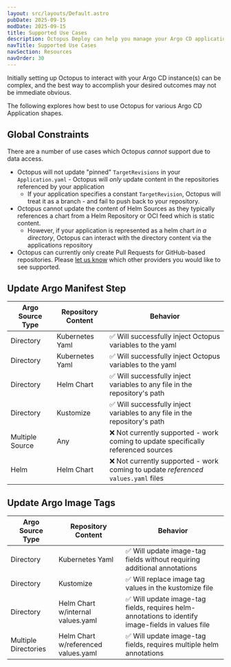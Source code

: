 ```yaml
---
layout: src/layouts/Default.astro
pubDate: 2025-09-15
modDate: 2025-09-15
title: Supported Use Cases
description: Octopus Deploy can help you manage your Argo CD applications navigate lifecycle promotion
navTitle: Supported Use Cases
navSection: Resources
navOrder: 30
---
```

Initially setting up Octopus to interact with your Argo CD instance(s) can be complex, and the best way to accomplish
your desired outcomes may not be immediate obvious.

The following explores how best to use Octopus for various Argo CD Application shapes.

## Global Constraints
There are a number of use cases which Octopus _cannot_ support due to data access.

* Octopus will not update "pinned" `TargetRevisions` in your `Application.yaml` - Octopus will _only_ update content in the repositories referenced by your application
    * If your application specifies a constant `TargetRevision`, Octopus will treat it as a branch - and fail to push back to your repository.
* Octopus cannot update the content of Helm Sources as they typically references a chart from a Helm Repository or OCI feed which is static content.
    * However, if your application is represented as a helm chart _in a directory_, Octopus can interact with the directory content via the applications repository
* Octopus can currently only create Pull Requests for GitHub-based repositories. Please [let us know](https://oc.to/roadmap-argo-cd) which other providers you would like to see supported.


## Update Argo Manifest Step
| Argo Source Type | Repository Content | Behavior                                                                                  |
|------------------|--------------------|-------------------------------------------------------------------------------------------|
| Directory        | Kubernetes Yaml    | &#x2705; Will successfully inject Octopus variables to the yaml                           |
| Directory        | Kubernetes Yaml    | &#x2705; Will successfully inject Octopus variables to the yaml                           |
| Directory        | Helm Chart         | &#x2705; Will successfully inject variables to any file in the repository's path          |
 | Directory | Kustomize |  &#x2705; Will successfully inject variables to any file in the repository's path |
| Multiple Source  | Any                | &#x274C; Not currently supported - work coming to update specifically referenced sources  |
| Helm             | Helm Chart         | &#x274C; Not currently supported - work coming to update *referenced* `values.yaml` files |

## Update Argo Image Tags
| Argo Source Type     | Repository Content                 | Behavior                                                                                                 |
|----------------------|------------------------------------|----------------------------------------------------------------------------------------------------------|
| Directory            | Kubernetes Yaml                    | &#x2705; Will update image-tag fields without requiring additional annotations                           |
| Directory | Kustomize | &#x2705; Will replace image tag values in the kustomize file |
| Directory            | Helm Chart w/internal values.yaml  | &#x2705; Will update image-tag fields, requires helm-annotations to identify image-fields in values file |
| Multiple Directories | Helm Chart w/referenced values.yaml | &#x2705; Will update image-tag fields, requires multiple helm annotations                                |

